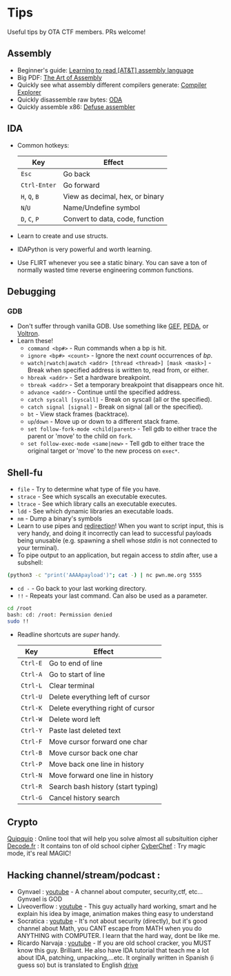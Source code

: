 # Tips
Useful tips by OTA CTF members. PRs welcome!

## Assembly

* Beginner's guide: [Learning to read \[AT&T\] assembly language](http://patshaughnessy.net/2016/11/26/learning-to-read-x86-assembly-language)
* Big PDF: [The Art of Assembly](http://flint.cs.yale.edu/cs422/doc/art-of-asm/pdf/aoaTOC2.pdf)
* Quickly see what assembly different compilers generate: [Compiler Explorer](https://godbolt.org/)
* Quickly disassemble raw bytes: [ODA](https://www.onlinedisassembler.com/odaweb/)
* Quickly assemble x86: [Defuse assembler](https://defuse.ca/online-x86-assembler.htm)

## IDA
* Common hotkeys:

  | Key              | Effect                          |
  |------------------|---------------------------------|
  | `Esc`            | Go back                         |
  | `Ctrl-Enter`     | Go forward                      |
  | `H`, `Q`, `B`    | View as decimal, hex, or binary |
  | `N`/`U`          | Name/Undefine symbol            |
  | `D`, `C`, `P`    | Convert to data, code, function |
* Learn to create and use structs.
* IDAPython is very powerful and worth learning.
* Use FLIRT whenever you see a static binary. You can save a ton of normally wasted time reverse engineering common functions.

## Debugging

### GDB

* Don't suffer through vanilla GDB. Use something like [GEF](https://github.com/hugsy/gef), [PEDA](https://github.com/longld/peda), or [Voltron](https://github.com/snare/voltron).
* Learn these!
  * `command <bp#>` - Run commands when a bp is hit.
  * `ignore <bp#> <count>` - Ignore the next _count_ occurrences of _bp_.
  * `watch|rwatch|awatch <addr> [thread <thread>] [mask <mask>]` - Break when specified address is written to, read from, or either.
  * `hbreak <addr>` - Set a hardware breakpoint.
  * `tbreak <addr>` - Set a temporary breakpoint that disappears once hit.
  * `advance <addr>` - Continue until the specified address.
  * `catch syscall [syscall]` - Break on syscall (all or the specified).
  * `catch signal [signal]` - Break on signal (all or the specified).
  * `bt` - View stack frames (backtrace).
  * `up`/`down` - Move up or down to a different stack frame.
  * `set follow-fork-mode <child|parent>` - Tell gdb to either trace the parent or 'move' to the child on `fork`.
  * `set follow-exec-mode <same|new>` - Tell gdb to either trace the original target or 'move' to the new process on `exec*`.

## Shell-fu
* `file` - Try to determine what type of file you have.
* `strace` - See which syscalls an executable executes.
* `ltrace` - See which library calls an executable executes.
* `ldd` - See which dynamic libraries an executable loads.
* `nm` - Dump a binary's symbols
* Learn to use pipes and [redirection](http://wiki.bash-hackers.org/howto/redirection_tutorial)! When you want to script input, this is very handy, and doing it incorrectly can lead to successful payloads being unusable (e.g. spawning a shell whose _stdin_ is not connected to your terminal).
* To pipe output to an application, but regain access to _stdin_ after, use a subshell:
```bash
(python3 -c "print('AAAApayload')"; cat -) | nc pwn.me.org 5555
```
*  `cd -` - Go back to your last working directory.
* `!!` - Repeats your last command. Can also be used as a parameter.

```bash
cd /root
bash: cd: /root: Permission denied
sudo !!
```

* Readline shortcuts are _super_ handy.

  | Key      | Effect                             |
  |----------|------------------------------------|
  | `Ctrl-E` | Go to end of line                  |
  | `Ctrl-A` | Go to start of line                |
  | `Ctrl-L` | Clear terminal                     |
  | `Ctrl-U` | Delete everything left of cursor   |
  | `Ctrl-K` | Delete everything right of cursor  |
  | `Ctrl-W` | Delete word left                   |
  | `Ctrl-Y` | Paste last deleted text            |
  | `Ctrl-F` | Move cursor forward one char       |
  | `Ctrl-B` | Move cursor back one char          |
  | `Ctrl-P` | Move back one line in history      |
  | `Ctrl-N` | Move forward one line in history   |
  | `Ctrl-R` | Search bash history (start typing) |
  | `Ctrl-G` | Cancel history search              |
## Crypto

[Quipquip](https://quipqiup.com/) : Online tool that will help you solve almost all subsituition cipher
[Decode.fr](https://www.dcode.fr/) : It contains ton of old school cipher
[CyberChef](https://gchq.github.io/CyberChef/) : Try magic mode, it's real MAGIC!

## Hacking channel/stream/podcast :
* Gynvael : [youtube](https://www.youtube.com/user/GynvaelEN/featured) - A channel about computer, security,ctf, etc... Gynvael is GOD
* Liveoverflow : [youtube](https://www.youtube.com/channel/UClcE-kVhqyiHCcjYwcpfj9w) - This guy actually hard working, smart and he explain his idea by image, animation makes thing easy to understand
* Socratica : [youtube](https://www.youtube.com/user/SocraticaStudios) - It's not about security (directly), but it's good channel about Math, you CANT escape from MATH when you do ANYTHING with COMPUTER. I learn that the hard way, dont be like me.
* Ricardo Narvaja : [youtube](https://www.youtube.com/channel/UCDeWwrp2LUWkDSymrmnfKDQ) - If you are old school cracker, you MUST know this guy. Brilliant. He also have IDA tutorial that teach me a lot about IDA, patching, unpacking,...etc. It orginally written in Spanish (i guess so) but is translated to English [drive](https://drive.google.com/drive/u/0/folders/0B13TW0I0f8O2ckd2T0lsbXRoYmc) 
